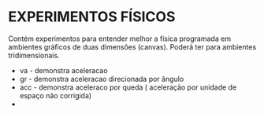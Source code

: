 # EXPERIMENTOS FÍSICOS

Contém experimentos para entender melhor a física
programada em ambientes gráficos de duas dimensões
(canvas). Poderá ter para ambientes tridimensionais.

<ul>
    <li> va - demonstra aceleracao </li>
    <li> gr - demonstra aceleracao direcionada por ângulo </li>
    <li> acc - demonstra aceleraco por queda ( aceleração por unidade de espaço não corrigida) </li>
    <li></li>
</ul>

